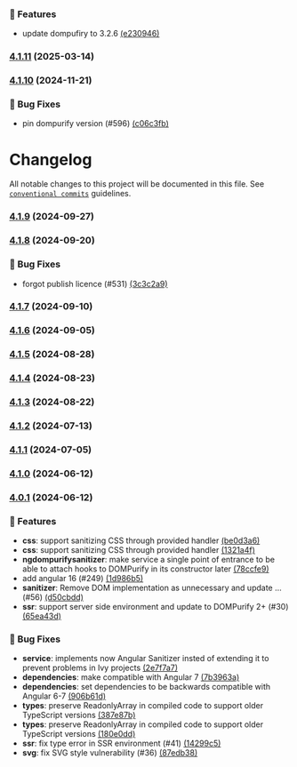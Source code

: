 ### 🚀 Features

- update dompufiry to 3.2.6
  [(e230946)](https://github.com/taiga-family/ng-dompurify/commit/e2309466f3bfee34516672909cf14735d694b00c)

### [4.1.11](https://github.com/taiga-family/ng-dompurify/compare/v4.1.10...v4.1.11) (2025-03-14)

### [4.1.10](https://github.com/taiga-family/ng-dompurify/compare/v4.1.9...v4.1.10) (2024-11-21)

### 🐞 Bug Fixes

- pin dompurify version (#596)
  [(c06c3fb)](https://github.com/taiga-family/ng-dompurify/commit/c06c3fbdbffd88af082cec70848b841aaad4148f)

# Changelog

All notable changes to this project will be documented in this file. See
[`conventional commits`](https://www.conventionalcommits.org/) guidelines.

### [4.1.9](https://github.com/taiga-family/ng-dompurify/compare/v4.1.8...v4.1.9) (2024-09-27)

### [4.1.8](https://github.com/taiga-family/ng-dompurify/compare/v4.1.7...v4.1.8) (2024-09-20)

### 🐞 Bug Fixes

- forgot publish licence (#531)
  [(3c3c2a9)](https://github.com/taiga-family/ng-dompurify/commit/3c3c2a9bced3c4cbd71b4f12f90849f578a9759a)

### [4.1.7](https://github.com/taiga-family/ng-dompurify/compare/v4.1.6...v4.1.7) (2024-09-10)

### [4.1.6](https://github.com/taiga-family/ng-dompurify/compare/v4.1.5...v4.1.6) (2024-09-05)

### [4.1.5](https://github.com/taiga-family/ng-dompurify/compare/v4.1.4...v4.1.5) (2024-08-28)

### [4.1.4](https://github.com/taiga-family/ng-dompurify/compare/v4.1.3...v4.1.4) (2024-08-23)

### [4.1.3](https://github.com/taiga-family/ng-dompurify/compare/v4.1.2...v4.1.3) (2024-08-22)

### [4.1.2](https://github.com/taiga-family/ng-dompurify/compare/v4.1.1...v4.1.2) (2024-07-13)

### [4.1.1](https://github.com/taiga-family/ng-dompurify/compare/v4.1.0...v4.1.1) (2024-07-05)

### [4.1.0](https://github.com/taiga-family/ng-dompurify/compare/v4.0.1...v4.1.0) (2024-06-12)

### [4.0.1]() (2024-06-12)

### 🚀 Features

- **css**: support sanitizing CSS through provided handler
  [(be0d3a6)](https://github.com/taiga-family/ng-dompurify/commit/be0d3a61c2f93be8283dab6986a076aa53edea21)
- **css**: support sanitizing CSS through provided handler
  [(1321a4f)](https://github.com/taiga-family/ng-dompurify/commit/1321a4fba4beefcb6658b8aac6e4f1b01b4d7df9)
- **ngdompurifysanitizer**: make service a single point of entrance to be able to attach hooks to DOMPurify in its
  constructor later
  [(78ccfe9)](https://github.com/taiga-family/ng-dompurify/commit/78ccfe9b6e0b43e11894568ed41bbfbc228343a7)
- add angular 16 (#249)
  [(1d986b5)](https://github.com/taiga-family/ng-dompurify/commit/1d986b570fde4d004f60448e6846d6ef0952518c)
- **sanitizer**: Remove DOM implementation as unnecessary and update … (#56)
  [(d50cbdd)](https://github.com/taiga-family/ng-dompurify/commit/d50cbdd972598da056d32400a06a1d6cbe692a34)
- **ssr**: support server side environment and update to DOMPurify 2+ (#30)
  [(65ea43d)](https://github.com/taiga-family/ng-dompurify/commit/65ea43da03ad325467c76df98d1f4e1d79a4bc8c)

### 🐞 Bug Fixes

- **service**: implements now Angular Sanitizer insted of extending it to prevent problems in Ivy projects
  [(2e7f7a7)](https://github.com/taiga-family/ng-dompurify/commit/2e7f7a779bdddb010eeee9ea9caba8abf748a0b6)
- **dependencies**: make compatible with Angular 7
  [(7b3963a)](https://github.com/taiga-family/ng-dompurify/commit/7b3963ac0157aadd2d6a2f1a43b1f450f9803e2a)
- **dependencies**: set dependencies to be backwards compatible with Angular 6-7
  [(906b61d)](https://github.com/taiga-family/ng-dompurify/commit/906b61d61a9ce4f2a8d9ee895af4d646643005b2)
- **types**: preserve ReadonlyArray in compiled code to support older TypeScript versions
  [(387e87b)](https://github.com/taiga-family/ng-dompurify/commit/387e87b1bd68f0d92b8ca9cb70caccef2c2ea5f1)
- **types**: preserve ReadonlyArray in compiled code to support older TypeScript versions
  [(180e0dd)](https://github.com/taiga-family/ng-dompurify/commit/180e0ddf81810be6fa86b69876dfcddf748a7ede)
- **ssr**: fix type error in SSR environment (#41)
  [(14299c5)](https://github.com/taiga-family/ng-dompurify/commit/14299c577ed4c9ea9a17dc1549bf996dbc4a8041)
- **svg**: fix SVG style vulnerability (#36)
  [(87edb38)](https://github.com/taiga-family/ng-dompurify/commit/87edb38c77bb37e422767ef6e8e2dffe10a29e6b)
